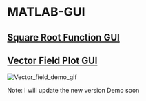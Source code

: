 # MATLAB-GUI

## [Square Root Function GUI](./square_root_function/)

## [Vector Field Plot GUI](./vector_field_plot/)

![Vector_field_demo_gif](https://github.com/huy310304/MATLAB-GUI/assets/114793725/76b0fc8e-d2c7-4bcb-b641-9ccc26cb3e6f)

Note: I will update the new version Demo soon
